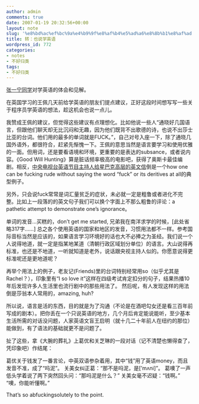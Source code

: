 ```yaml
---
author: admin
comments: true
date: 2007-01-19 20:32:56+00:00
layout: note
slug: '%e8%bd%ac%ef%bc%9a%e4%b9%9f%e8%af%b4%e5%ad%a6%e8%8b%b1%e8%af%ad'
title: 转：也说学英语
wordpress_id: 772
categories:
- notes
- 不好归类
tags:
- 不好归类
---
```


[张一宁同学](http://www.yining.org/2007/01/19/on-learning-english/)对学英语的体会和见解。

在英国学习的王佩几天前给学英语的朋友们提点建议，正好这段时间想写写一些关于程序员学英语的想法，趁这机会也说一点儿。

我赞成王佩的建议，但觉得这些建议有点理想化。比如他说一些人“通晓好几国语言，但跟他们聊天却无比沉闷和无趣，因为他们既背不出歌德的诗，也说不出莎士比亚的台词。他们用的最多的单词就是FUCK。”，自己对号入座一下，除了通晓几国外语外，都很符合，赶紧先惭愧一下。王佩的意思当然是语言要学习和使用优雅的一面。但用词，还是要看语境和环境，更重要的是表达的subsance，或者说内容。《Good Will Hunting》算是脏话频率极高的电影吧，获得了奥斯卡最佳编剧。相反，[中央电视台英语节目主持人给星巴克高层的英文信](http://www.hecaitou.com/bbs/read.php?tid=1123)倒是一个how one can be fucking rude without saying the word “fuck” or its deritives at all的典型例子。

另外，只会说fuck常常是词汇量贫乏的症状，未必就一定是粗鲁或者进化不完整。比如上一段落的的英文句子我们可以换个字面上不那么粗鲁的评论：a pathetic attempt to demonstrate one’s ignorance。

单词的发音…买糕的，don’t get me started, 兄弟我在南洋求学的时候，[此处省略317字……] 总之各个使用英语的国家和地区的发音，习惯用法都不一样。参考国际音标当然是应该的，如果语言学习环境好的话也大不必捧之为圣经。我们说一个人说得地道，就一定是指某地某道（清朝行政区域划分单位）的语言。大山说得再标准，也还是不地道，一听就知道是老外，说话跟央视主持人似的。你愿意说得更标准呢还是更地道呢？

再举个用法上的例子，老友记(Friends)里的台词特别经常用so（似乎尤其是Rachel？），印象里有“I so love it”这样在四级考试肯定扣分的句子，结果热播10年后发现许多人生活里也流行剧中的那些用法了。 然后呢，有人发现这样的用法倒是莎翁本人常用的，amazing, huh?

所以说，语言是活的东西，目的就是为了沟通（不论是在酒吧勾女还是看三百年前写成的剧本）。把你丢在一个只说英语的地方，几个月后肯定能说能听，至少基本生活所需的对话没问题，人家英语文盲王启明（就十几二十年前人在纽约的那位）能做到，有了语法的基础就更不是问题了。

扯了这些，拿《大腕的葬礼》上葛优和关芝琳的一段对话（记不清楚也懒得查了，凭印象吧）作结尾：

葛优关于钱发了一番言论，中英双语参杂着用，其中“钱”用了英语money，而且发音不准，成了“吗泥”。
关美女纠正葛：“那不是吗泥，是[’mʌni]”。
葛噢了一声低头学着说了两下突然回头问：“那吗泥是什么？”
关美女毫不迟疑：“钱啊。”
“噢，你能听懂啊。”

That’s so abfuckingsolutely to the point. 
